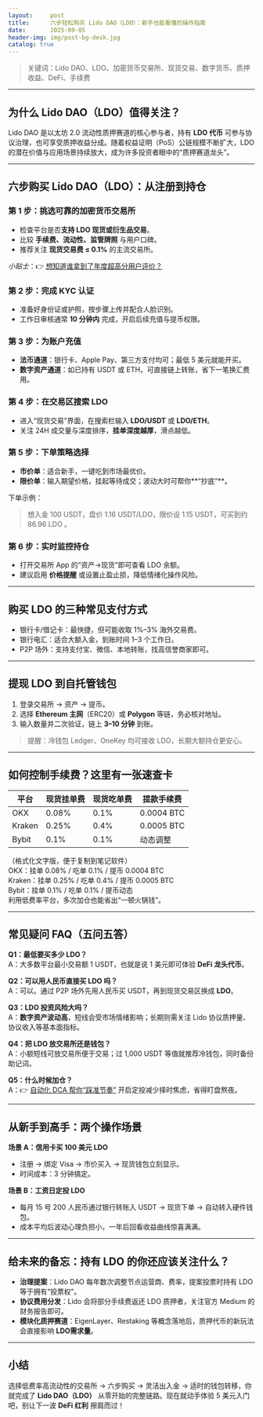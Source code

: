 ```yaml
---
layout:     post
title:      六步轻松购买 Lido DAO（LDO）：新手也能看懂的操作指南
date:       2025-09-05
header-img: img/post-bg-desk.jpg
catalog: true
---
```


> 关键词：Lido DAO、LDO、加密货币交易所、现货交易、数字货币、质押收益、DeFi、手续费

---

## 为什么 Lido DAO（LDO）值得关注？
Lido DAO 是以太坊 2.0 流动性质押赛道的核心参与者，持有 **LDO 代币** 可参与协议治理，也可享受质押收益分成。随着权益证明（PoS）公链规模不断扩大，LDO 的潜在价值与应用场景持续放大，成为许多投资者眼中的“质押赛道龙头”。

---

## 六步购买 Lido DAO（LDO）：从注册到持仓

### 第 1 步：挑选可靠的加密货币交易所
- 检查平台是否**支持 LDO 现货或衍生品交易**。  
- 比较 **手续费、流动性、监管牌照** 与用户口碑。  
- 推荐关注 **现货交易费 ≤ 0.1%** 的主流交易所。  

*小贴士*：👉 [想知道谁拿到了年度超高分用户评价？](https://okxdog.com/)  

### 第 2 步：完成 KYC 认证
- 准备好身份证或护照，按步骤上传并配合人脸识别。  
- 工作日审核通常 **10 分钟内** 完成，开启后续充值与提币权限。  

### 第 3 步：为账户充值
- **法币通道**：银行卡、Apple Pay、第三方支付均可；最低 5 美元就能开买。  
- **数字资产通道**：如已持有 USDT 或 ETH，可直接链上转账，省下一笔换汇费用。  

### 第 4 步：在交易区搜索 LDO
- 进入“现货交易”界面，在搜索栏输入 **LDO/USDT** 或 **LDO/ETH**。  
- 关注 24H 成交量与深度排序，**挂单深度越厚**，滑点越低。  

### 第 5 步：下单策略选择
- **市价单**：适合新手，一键吃到市场最优价。  
- **限价单**：输入期望价格，挂起等待成交；波动大时可帮你**“抄底”**。  

下单示例：  
> 想入金 100 USDT，盘价 1.16 USDT/LDO，限价设 1.15 USDT，可买到约 86.96 LDO 。  

### 第 6 步：实时监控持仓
- 打开交易所 App 的“资产→现货”即可查看 LDO 余额。  
- 建议启用 **价格提醒** 或设置止盈止损，降低情绪化操作风险。

---

## 购买 LDO 的三种常见支付方式

- 银行卡/借记卡：最快捷，但可能收取 1%–3% 海外交易费。  
- 银行电汇：适合大额入金，到账时间 1–3 个工作日。  
- P2P 场外：支持支付宝、微信、本地转账，找高信誉商家即可。  

---

## 提现 LDO 到自托管钱包

1. 登录交易所 → 资产 → 提币。  
2. 选择 **Ethereum 主网**（ERC20）或 **Polygon** 等链，务必核对地址。  
3. 输入数量并二次验证，链上 **3–10 分钟** 到账。  

> 提醒：冷钱包 Ledger、OneKey 均可接收 LDO，长期大额持仓更安心。  

---

## 如何控制手续费？这里有一张速查卡

| 平台 | 现货挂单费 | 现货吃单费 | 提款手续费 |
|------|-------------|-------------|------------|
| OKX  | 0.08%       | 0.1%        | 0.0004 BTC |
| Kraken | 0.25%     | 0.4%        | 0.0005 BTC |
| Bybit | 0.1%       | 0.1%        | 动态调整   |

（格式化文字版，便于复制到笔记软件）  
OKX：挂单 0.08% / 吃单 0.1% / 提币 0.0004 BTC  
Kraken：挂单 0.25% / 吃单 0.4% / 提币 0.0005 BTC  
Bybit：挂单 0.1% / 吃单 0.1% / 提币动态  
利用低费率平台，多次加仓也能省出“一顿火锅钱”。

---

## 常见疑问 FAQ（五问五答）

**Q1：最低要买多少 LDO？**  
A：大多数平台最小交易额 1 USDT，也就是说 1 美元即可体验 **DeFi 龙头代币**。  

**Q2：可以用人民币直接买 LDO 吗？**  
A：可以。通过 P2P 场外先用人民币买 USDT，再到现货交易区换成 **LDO**。  

**Q3：LDO 投资风险大吗？**  
A：**数字资产波动高**，短线会受市场情绪影响；长期则需关注 Lido 协议质押量、协议收入等基本面指标。  

**Q4：把 LDO 放交易所还是钱包？**  
A：小额短线可放交易所便于交易；过 1,000 USDT 等值就推荐冷钱包，同时备份助记词。  

**Q5：什么时候加仓？**  
A：👉 [自动化 DCA 帮你“踩准节奏”](https://okxdog.com/) 开启定投减少择时焦虑，省得盯盘熬夜。

---

## 从新手到高手：两个操作场景

**场景 A：信用卡买 100 美元 LDO**  
- 注册 → 绑定 Visa → 市价买入 → 现货钱包立刻显示。  
- 时间成本：3 分钟搞定。  

**场景 B：工资日定投 LDO**  
- 每月 15 号 200 人民币通过银行转账入 USDT → 现货下单 → 自动转入硬件钱包。  
- 成本平均后波动心理负担小，一年后回看收益曲线惊喜满满。

---

## 给未来的备忘：持有 LDO 的你还应该关注什么？

- **治理提案**：Lido DAO 每年数次调整节点运营商、费率，提案投票时持有 LDO 等于拥有“投票权”。  
- **协议费用分发**：Lido 会将部分手续费返还 LDO 质押者，关注官方 Medium 的财务报告即可。  
- **模块化质押赛道**：EigenLayer、Restaking 等概念落地后，质押代币的新玩法会直接影响 **LDO需求量**。

---

## 小结  
选择低费率高流动性的交易所 → 六步购买 → 灵活出入金 → 适时的钱包转移，你就完成了 **Lido DAO（LDO）** 从零开始的完整链路。现在就动手体验 5 美元入门吧，别让下一波 **DeFi 红利** 擦肩而过！